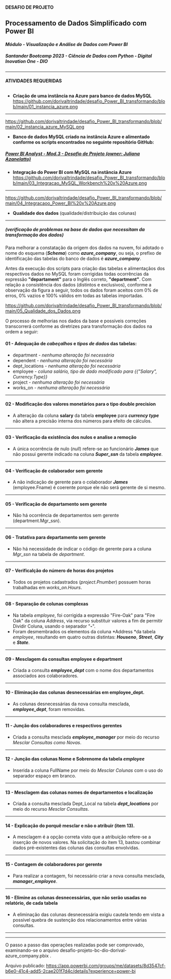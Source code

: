 #### **DESAFIO DE PROJETO**
## **Processamento de Dados Simplificado com Power BI**
#### *Módulo - Visualização e Análise de Dados com Power BI*
##### **Santander Bootcamp 2023 - Ciência de Dados com Python - Digital Inovation One - DIO**
---- 
#### **ATIVIDADES REQUERIDAS**

## 

- **Criação de uma instância na Azure para banco de dados MySQL**
https://github.com/dorivaltrindade/desafio_Power_BI_transformando/blob/main/01_instancia_azure.png
---- 
https://github.com/dorivaltrindade/desafio_Power_BI_transformando/blob/main/02_instancia_azure_MySQL.png

- **Banco de dados MySQL criado na instância Azure e alimentado conforme os scripts encontrados no seguinte repositório GitHub:**

##### [Power BI Analyst - Mod.3 - Desafio de Projeto (owner: Juliana Azanelatto)](https://github.com/julianazanelatto/power_bi_analyst/tree/main/M%C3%B3dulo%203/Desafio%20de%20Projeto)


- **Integração do Power BI com MySQL na instância Azure**
https://github.com/dorivaltrindade/desafio_Power_BI_transformando/blob/main/03_Integracao_MySQL_Workbench%20x%20Azure.png
----
https://github.com/dorivaltrindade/desafio_Power_BI_transformando/blob/main/04_Integracaoo_Power_BI%20x%20Azure.png
- **Qualidade dos dados** (qualidade/distribuição das colunas)
---
##### (verificação de problemas na base de dados que necessitam da transformação dos dados)
Para melhorar a constatação da origem dos dados na nuvem, foi adotado o nome do esquema (***Schema***) como ***azure_company***, ou seja, o prefixo de identificação das tabelas do banco de dados é ***azure_company***.

Antes da execução dos scripts para criação das tabelas e alimentaçãos dos respectivos dados no MySQL foram corrigidas todas ocorrências da expressão **"departament"** para o Inglês correto, **"department"**. Com relação a consistência dos dados (distintos e exclusivos), conforme a observação da figura a seguir, todos os dados foram aceitos com 0% de erros, 0% vazios e 100% válidos em todas as tabelas importadas.

https://github.com/dorivaltrindade/desafio_Power_BI_transformando/blob/main/05_Qualidade_dos_Dados.png


O processo de melhorias nos dados da base e possíveis correções transcorrerá conforme as diretrizes para transformação dos dados na ordem a seguir:

#### **01 - Adequação de *cabeçalhos* e *tipos de dados* das tabelas:**

- department - *nenhuma alteração foi necessária*
- dependent - *nenhuma alteração foi necessária*
- dept_locatíons - *nenhuma alteração foi necessária*
- employee - *coluna salário, tipo de dado modificado para {{"Salary", Currency.Type}}*
- project - *nenhuma alteração foi necessária*
- works_on - *nenhuma alteração foi necessária*
---
#### **02 - Modificação dos valores monetários para o tipo double precision**

- A alteração da coluna **salary** da tabela **employee** para ***currency type*** não altera a precisão interna dos números para efeito de cálculos.
---
#### **03 - Verificação da existência dos nulos e analise a remoção**

- A única ocorrência de nulo (*null*) refere-se ao funcionário ***James*** que não possui gerente indicado na coluna ***Super_ssn*** da tabela ***employee***.
---
#### **04 - Verificação de colaborador sem gerente**

- A não indicação de gerente para o colaborador ***James*** (employee.Fname) é coerente porque ele não será gerente de si mesmo.
---
#### **05 - Verificação de departamento sem gerente**

- Não há ocorrência de departamentos sem gerente (department.Mgr_ssn).
---
#### **06 - Tratativa para departamento sem gerente**

- Não há necessidade de indicar o código de gerente para a coluna *Mgr_ssn* na tabela de *department*.
---
#### **07 - Verificalção do número de horas dos projetos**

- Todos os projetos cadastrados (*project.Pnumber*) possuem horas trabalhadas em *works_on.Hours*.
---
#### **08 - Separação de colunas complexas**

- Na tabela *employee*, foi corrigida a expressão "Fire-Oak" para "Fire Oak" da coluna *Address*, via recurso substituir valores a fim de permitir Dividir Coluna, usando o separador "**-**".
- Foram desmembrados os elementos da coluna *Address *da tabela *employee*, resultando em quatro outras distintas: ***Houseno***, ***Street***, ***City*** e ***State***.
---
#### **09 - Mesclagem da consultas employee  e department** 

- Criada a consulta ***employee_dept*** com o nome dos departamentos associados aos colaboradores.
---
#### **10 - Eliminação das colunas desnecessárias em employee_dept.**

- As colunas desnecessárias da nova consulta mesclada, ***employee_dept***, foram removidas.
---
#### **11 - Junção dos colaboradores e respectivos gerentes**

- Criada a consulta mesclada ***employee_manager*** por meio do recurso *Mesclar Consultas como Novas*.
---
#### **12 - Junção das colunas Nome e Sobrenome da tabela *employee***

- Inserida a coluna FullName por meio do *Mesclar Colunas* com o uso do separador espaço em branco.
---
#### **13 - Mesclagem das colunas nomes de departamentos e localização**

- Criada a consulta mesclada Dept_Local na tabela ***dept_locations*** por meio do recurso *Mesclar Consultas*.
---
#### **14 - Explicação do porquê mesclar e não o atribuir (item 13).**

- A mesclagem é a opção correta visto que a atribuição refere-se a inserção de novos valores. Na solicitação do item 13, bastou combinar dados pré-existentes das colunas das consultas envolvidas.
---
#### **15 - Contagem de colaboradores por gerente**

- Para realizar a contagem, foi necessário criar a nova consulta mesclada, ***manager_employee***.
---
#### **16 - Elimine as colunas desnecessárias, que não serão usadas no relatório, de cada tabela**

- A eliminação das colunas desnecessária exigiu cautela tendo em vista a possível quebra de sustenção dos relacionamentos entre várias consultas.
---
---
O passo a passo das operações realizadas pode ser comprovado, examinando-se o arquivo desafio-projeto-bc-dio-dorival-azure_company.pbix .

Arquivo publicado: https://app.powerbi.com/groups/me/datasets/8d3547cf-b6e0-41c4-add5-2cae201f7d4c/details?experience=power-bi
